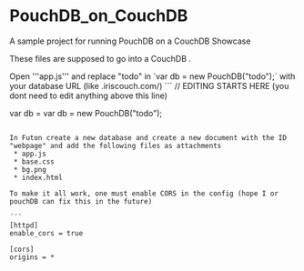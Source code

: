 # PouchDB_on_CouchDB
A sample project for running PouchDB on a CouchDB Showcase

These files are supposed to go into a CouchDB .

Open '''app.js''' and replace "todo" in ´var db = new PouchDB("todo");´ with your database URL (like <user>.iriscouch.com/<dbname>)
´´´
// EDITING STARTS HERE (you dont need to edit anything above this line)

  var db = var db = new PouchDB("todo");
  
```

In Futon create a new database and create a new document with the ID "webpage" and add the following files as attachments
 * app.js
 * base.css
 * bg.png 
 * index.html
 
To make it all work, one must enable CORS in the config (hope I or pouchDB can fix this in the future)

´´´
[httpd]
enable_cors = true

[cors]
origins = *
```
